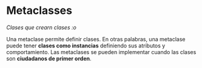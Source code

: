 # Metaclasses

_Clases que crearn clases :o_

Una metaclase permite definir clases. En otras palabras, una metaclase puede tener
**clases como instancias** definiendo sus atributos y comportamiento. Las metaclases
se pueden implementar cuando las clases son **ciudadanos de primer orden**.
